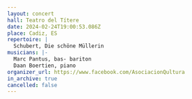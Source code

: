 ```yaml
---
layout: concert
hall: Teatro del Títere
date: 2024-02-24T19:00:53.086Z
place: Cadiz, ES
repertoire: |
  Schubert, Die schöne Müllerin
musicians: |-
  Marc Pantus, bas- bariton
  Daan Boertien, piano
organizer_url: https://www.facebook.com/AsociacionQultura
in_archive: true
cancelled: false
---
```

